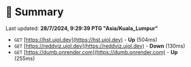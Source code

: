 # 📖 Summary
Last updated: **28/7/2024, 9:29:39 PTG "Asia/Kuala_Lumpur"**

- `GET` [https://hst.ujol.dev](https://hst.ujol.dev) - **Up** (504ms)
- `GET` [https://reddviz.ujol.dev](https://reddviz.ujol.dev) - **Down** (130ms)
- `GET` [https://dumb.onrender.com](https://dumb.onrender.com) - **Up** (255ms)
